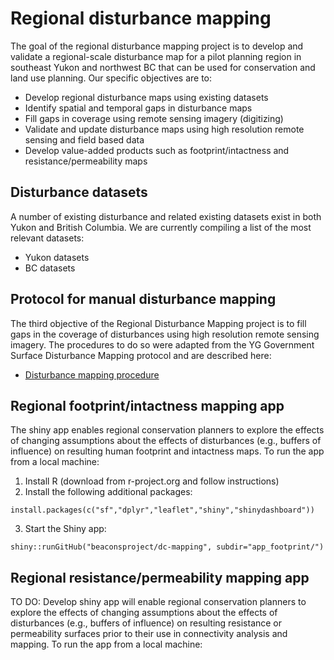 # Regional disturbance mapping

The goal of the regional disturbance mapping project is to develop and validate a regional-scale disturbance map for a pilot planning region in southeast Yukon and northwest BC that can be used for conservation and land use planning. Our specific objectives are to:

- Develop regional disturbance maps using existing datasets
- Identify spatial and temporal gaps in disturbance maps
- Fill gaps in coverage using remote sensing imagery (digitizing)
- Validate and update disturbance maps using high resolution remote sensing and field based data
- Develop value-added products such as footprint/intactness and resistance/permeability maps


## Disturbance datasets

A number of existing disturbance and related existing datasets exist in both Yukon and British Columbia. We are currently compiling a list of the most relevant datasets:

- Yukon datasets
- BC datasets


## Protocol for manual disturbance mapping

The third objective of the Regional Disturbance Mapping project is to fill gaps in the coverage of disturbances using high resolution remote sensing imagery. The procedures to do so were adapted from the YG Government Surface Disturbance Mapping protocol and are described here:

- [Disturbance mapping procedure](https://docs.google.com/document/d/1ky6wQpCng_xjHoXmQWgfAO8EDmQNhslJ0nRq3b5YgwQ/edit?usp=sharing)


## Regional footprint/intactness mapping app

The shiny app enables regional conservation planners to explore the effects of changing assumptions about the effects of disturbances (e.g., buffers of influence) on resulting human footprint and intactness maps. To run the app from a local machine:

  1. Install R (download from r-project.org and follow instructions)
  2. Install the following additional packages:

    install.packages(c("sf","dplyr","leaflet","shiny","shinydashboard"))

  3. Start the Shiny app:

    shiny::runGitHub("beaconsproject/dc-mapping", subdir="app_footprint/")


## Regional resistance/permeability mapping app

TO DO: Develop shiny app will enable regional conservation planners to explore the effects of changing assumptions about the effects of disturbances (e.g., buffers of influence) on resulting resistance or permeability surfaces prior to their use in connectivity analysis and mapping. To run the app from a local machine:
